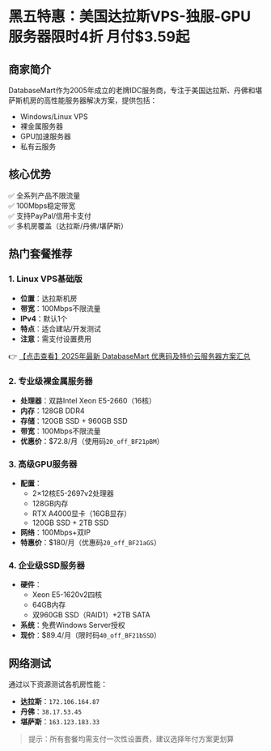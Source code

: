 # 黑五特惠：美国达拉斯VPS-独服-GPU服务器限时4折 月付$3.59起

## 商家简介
DatabaseMart作为2005年成立的老牌IDC服务商，专注于美国达拉斯、丹佛和堪萨斯机房的高性能服务器解决方案，提供包括：
- Windows/Linux VPS
- 裸金属服务器
- GPU加速服务器
- 私有云服务

## 核心优势
✅ 全系列产品不限流量  
✅ 100Mbps稳定带宽  
✅ 支持PayPal/信用卡支付  
✅ 多机房覆盖（达拉斯/丹佛/堪萨斯）

## 热门套餐推荐

### 1. Linux VPS基础版
- **位置**：达拉斯机房
- **带宽**：100Mbps不限流量
- **IPv4**：默认1个
- **特点**：适合建站/开发测试
- **注意**：需支付设置费用

👉 [【点击查看】2025年最新 DatabaseMart 优惠码及特价云服务器方案汇总](https://bit.ly/DatabaseMart)

### 2. 专业级裸金属服务器
- **处理器**：双路Intel Xeon E5-2660（16核）
- **内存**：128GB DDR4
- **存储**：120GB SSD + 960GB SSD
- **带宽**：100Mbps不限流量
- **优惠价**：$72.8/月（使用码`20_off_BF21pBM`）

### 3. 高级GPU服务器
- **配置**：
  - 2×12核E5-2697v2处理器
  - 128GB内存
  - RTX A4000显卡（16GB显存）
  - 120GB SSD + 2TB SSD
- **网络**：100Mbps+双IP
- **特惠价**：$180/月（优惠码`20_off_BF21aGS`）

### 4. 企业级SSD服务器
- **硬件**：
  - Xeon E5-1620v2四核
  - 64GB内存
  - 双960GB SSD（RAID1）+2TB SATA
- **系统**：免费Windows Server授权
- **现价**：$89.4/月（限时码`40_off_BF21bSSD`）

## 网络测试
通过以下资源测试各机房性能：
- **达拉斯**：`172.106.164.87`
- **丹佛**：`38.17.53.45`
- **堪萨斯**：`163.123.183.33`

> 提示：所有套餐均需支付一次性设置费，建议选择年付方案更划算